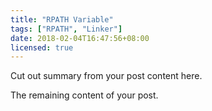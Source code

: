 ```yaml
---
title: "RPATH Variable"
tags: ["RPATH", "Linker"]
date: 2018-02-04T16:47:56+08:00
licensed: true
---
```


Cut out summary from your post content here.

<!--more-->

The remaining content of your post.
